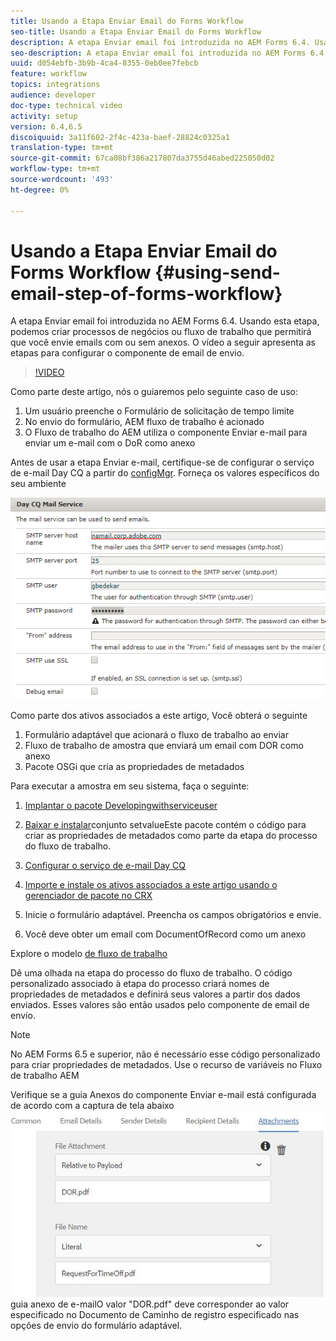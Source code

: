```yaml
---
title: Usando a Etapa Enviar Email do Forms Workflow
seo-title: Usando a Etapa Enviar Email do Forms Workflow
description: A etapa Enviar email foi introduzida no AEM Forms 6.4. Usando esta etapa, podemos criar processos de negócios ou fluxo de trabalho que permitirá que você envie emails com ou sem anexos. O vídeo a seguir apresenta as etapas para configurar o componente de email de envio
seo-description: A etapa Enviar email foi introduzida no AEM Forms 6.4. Usando esta etapa, podemos criar processos de negócios ou fluxo de trabalho que permitirá que você envie emails com ou sem anexos. O vídeo a seguir apresenta as etapas para configurar o componente de email de envio
uuid: d054ebfb-3b9b-4ca4-8355-0eb0ee7febcb
feature: workflow
topics: integrations
audience: developer
doc-type: technical video
activity: setup
version: 6.4,6.5
discoiquuid: 3a11f602-2f4c-423a-baef-28824c0325a1
translation-type: tm+mt
source-git-commit: 67ca08bf386a217807da3755d46abed225050d02
workflow-type: tm+mt
source-wordcount: '493'
ht-degree: 0%

---
```



# Usando a Etapa Enviar Email do Forms Workflow {#using-send-email-step-of-forms-workflow}

A etapa Enviar email foi introduzida no AEM Forms 6.4. Usando esta etapa, podemos criar processos de negócios ou fluxo de trabalho que permitirá que você envie emails com ou sem anexos. O vídeo a seguir apresenta as etapas para configurar o componente de email de envio.

>[!VIDEO](https://video.tv.adobe.com/v/21499/?quality=9&learn=on)

Como parte deste artigo, nós o guiaremos pelo seguinte caso de uso:

1. Um usuário preenche o Formulário de solicitação de tempo limite
1. No envio do formulário, AEM fluxo de trabalho é acionado
1. O Fluxo de trabalho do AEM utiliza o componente Enviar e-mail para enviar um e-mail com o DoR como anexo

Antes de usar a etapa Enviar e-mail, certifique-se de configurar o serviço de e-mail Day CQ a partir do [configMgr](http://localhost:4502/system/console/configMgr). Forneça os valores específicos do seu ambiente

![Configurar o serviço de e-mail Day CQ](assets/mailservice.png)

Como parte dos ativos associados a este artigo, Você obterá o seguinte

1. Formulário adaptável que acionará o fluxo de trabalho ao enviar
1. Fluxo de trabalho de amostra que enviará um email com DOR como anexo
1. Pacote OSGi que cria as propriedades de metadados

Para executar a amostra em seu sistema, faça o seguinte:

1. [Implantar o pacote Developingwithserviceuser](/help/forms/assets/common-osgi-bundles/DevelopingWithServiceUser.jar)

1. [Baixar e instalar](/help/forms/assets/common-osgi-bundles/SetValueApp.core-1.0-SNAPSHOT.jar)conjunto setvalueEste pacote contém o código para criar as propriedades de metadados como parte da etapa do processo do fluxo de trabalho.
1. [Configurar o serviço de e-mail Day CQ](https://helpx.adobe.com/experience-manager/6-5/sites/administering/using/notification.html)
1. [Importe e instale os ativos associados a este artigo usando o gerenciador de pacote no CRX](assets/emaildoraemformskt.zip)
1. Inicie o formulário [](http://localhost:4502/content/dam/formsanddocuments/helpx/timeoffrequestform/jcr:content?wcmmode=disabled)adaptável. Preencha os campos obrigatórios e envie.
1. Você deve obter um email com DocumentOfRecord como um anexo

Explore o modelo [de fluxo de trabalho](http://localhost:4502/editor.html/conf/global/settings/workflow/models/emaildor.html)

Dê uma olhada na etapa do processo do fluxo de trabalho. O código personalizado associado à etapa do processo criará nomes de propriedades de metadados e definirá seus valores a partir dos dados enviados. Esses valores são então usados pelo componente de email de envio.

>[!NOTE]
>
>No AEM Forms 6.5 e superior, não é necessário esse código personalizado para criar propriedades de metadados. Use o recurso de variáveis no Fluxo de trabalho AEM

Verifique se a guia Anexos do componente Enviar e-mail está configurada de acordo com a captura de tela abaixo![Enviar](assets/sendemailcomponentconfigure.jpg)guia anexo de e-mailO valor &quot;DOR.pdf&quot; deve corresponder ao valor especificado no Documento de Caminho de registro especificado nas opções de envio do formulário adaptável.

